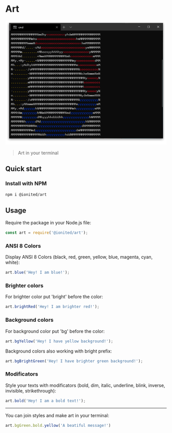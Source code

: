 # Art

<div align="center">
    <img src="docs/imgs/example.png" alt="Art example" title="Art example">
</div>

> Art in your terminal

## Quick start

### Install with NPM

```
npm i @ionited/art
```

## Usage

Require the package in your Node.js file:

```javascript
const art = require('@ionited/art');
```

### ANSI 8 Colors

Display ANSI 8 Colors (black, red, green, yellow, blue, magenta, cyan, white):

```javascript
art.blue('Hey! I am blue!');
```

### Brighter colors

For brighter color put 'bright' before the color:

```javascript
art.brightRed('Hey! I am brighter red!');
```

### Background colors

For background color put 'bg' before the color:

```javascript
art.bgYellow('Hey! I have yellow background!');
```

Background colors also working with bright prefix:

```javascript
art.bgBrightGreen('Hey! I have brighter green background!');
```

### Modificators

Style your texts with modificators (bold, dim, italic, underline, blink, inverse, invisible, strikethrough):

```javascript
art.bold('Hey! I am a bold text!');
```

---

You can join styles and make art in your terminal:

```javascript
art.bgGreen.bold.yellow('A beatiful message!')
```